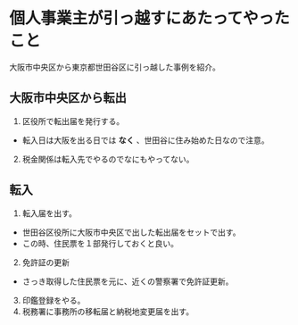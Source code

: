 # 個人事業主が引っ越すにあたってやったこと

大阪市中央区から東京都世田谷区に引っ越した事例を紹介。

## 大阪市中央区から転出

1. 区役所で転出届を発行する。
 - 転入日は大阪を出る日では **なく** 、世田谷に住み始めた日なので注意。
2. 税金関係は転入先でやるのでなにもやってない。

## 転入
1. 転入届を出す。
 - 世田谷区役所に大阪市中央区で出した転出届をセットで出す。
 - この時、住民票を１部発行しておくと良い。
2. 免許証の更新
 - さっき取得した住民票を元に、近くの警察署で免許証更新。
3. 印鑑登録をやる。
4. 税務署に事務所の移転届と納税地変更届を出す。
